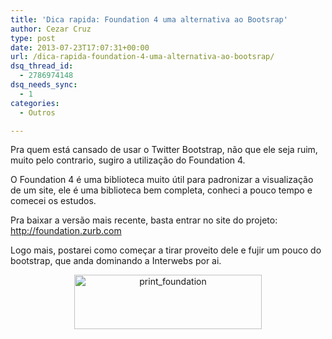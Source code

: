 ```yaml
---
title: 'Dica rapida: Foundation 4 uma alternativa ao Bootsrap'
author: Cezar Cruz
type: post
date: 2013-07-23T17:07:31+00:00
url: /dica-rapida-foundation-4-uma-alternativa-ao-bootsrap/
dsq_thread_id:
  - 2786974148
dsq_needs_sync:
  - 1
categories:
  - Outros

---
```

Pra quem está cansado de usar o Twitter Bootstrap, não que ele seja ruim, muito pelo contrario, sugiro a utilização do Foundation 4.

O Foundation 4 é uma biblioteca muito útil para padronizar a visualização de um site, ele é uma biblioteca bem completa, conheci a pouco tempo e comecei os estudos.

Pra baixar a versão mais recente, basta entrar no site do projeto: <a href="http://foundation.zurb.com" target="_blank">http://foundation.zurb.com</a>

Logo mais, postarei como começar a tirar proveito dele e fujir um pouco do bootstrap, que anda dominando a Interwebs por ai.

<p style="text-align: center;">
  <a href="http://res.cloudinary.com/cezarcruz-com-br/image/upload/v1454457588/print_foundation_hyrwk4.png"><img class="size-medium wp-image-112 aligncenter" alt="print_foundation" src="http://res.cloudinary.com/cezarcruz-com-br/image/upload/h_87,w_300/v1454457588/print_foundation_hyrwk4.png" width="300" height="87" /></a>
</p>